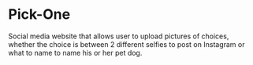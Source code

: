 # Pick-One
Social media website that allows user to upload pictures of choices, whether the choice is between 2 different selfies to post on Instagram or what to name to name his or her pet dog. 
